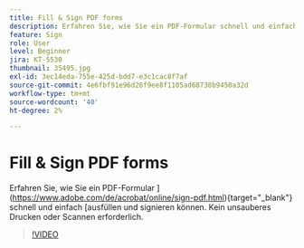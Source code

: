 ```yaml
---
title: Fill & Sign PDF forms
description: Erfahren Sie, wie Sie ein PDF-Formular schnell und einfach ausfüllen und signieren können.
feature: Sign
role: User
level: Beginner
jira: KT-5530
thumbnail: 35495.jpg
exl-id: 3ec14eda-755e-425d-bdd7-e3c1cac8f7af
source-git-commit: 4e6fbf91e96d26f9ee8f1105ad68738b9450a32d
workflow-type: tm+mt
source-wordcount: '40'
ht-degree: 2%

---
```


# Fill &amp; Sign PDF forms

Erfahren Sie, wie Sie ein PDF-Formular ](https://www.adobe.com/de/acrobat/online/sign-pdf.html){target="_blank"} schnell und einfach [ausfüllen und signieren können. Kein unsauberes Drucken oder Scannen erforderlich.

>[!VIDEO](https://video.tv.adobe.com/v/35495?quality=12&learn=on&hidetitle=true)
